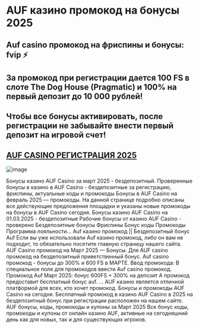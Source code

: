 # AUF казино промокод на бонусы 2025

## Auf casino промокод на фриспины и бонусы:  fvip ⚡️
## За промокод при регистрации дается 100 FS в слоте The Dog House (Pragmatic) и 100% на первый депозит до 10 000 рублей!

## Чтобы все бонусы активировать, после регистрации не забывайте внести первый депозит на игровой счет!


## [AUF CASINO РЕГИСТРАЦИЯ 2025](https://linkcasino.ru/auf-casino)

![image](https://github.com/user-attachments/assets/c9775236-9ea8-4054-a331-048f4618bad5)


Бонусы казино AUF Casino за март 2025 - бездепозитный. Проверенные бонусы в казино в AUF Casino - бездепозитные за регистрацию, фриспины, актуальные коды и промокоды Бонусы в AUF Casino на февраль 2025 — промокоды. На данной странице подробно описаны все действующие предложения площадки и указаны новые промокоды на бонусы в AUF Casino сегодня.
Бонусы казино AUF Casino на 01.03.2025 - бездепозитные Рабочие бонусы от казино AUF Casino - проверено Бездепозитные бонусы Фриспины Бонус коды Промокоды Программа лояльности...
Auf казино промокод || Бездепозитный бонус Auf Если вы уже использовали Auf казино промокод, либо он вам не подходит, то обязательно посетите главную страницу нашего сайта.
AUF Casino промокод на Март 2025 — Бонусы. Для AUF casino промокод на бездепозитный приветственный бонус.
Auf casino промокод - бонусы до 300% и 600 FS в МАРТЕ.
Ввод промокода: В специальное поле для промокодов ввести Auf casino промокод.
Промокод Auf Март 2025: бонус 600FS + 300% на депозит
А промокод предоставит бесплатный бонус auf. ... AUF казино является отличной платформой для всех, кто хочет промокод.
Бонусы и промокоды AUF Casino на сегодня.
Бесплатный промокод в казино AUF Casino в 2025 на бездепозитный бонус при регистрации расположен на нашем сайте.
AUF бонусы, коды, промокоды и купоны за Март 2025
Все бонус коды, промокоды и купоны от онлайн казино AUF, активные на сегодняшний день как для новых, так и для существующих игроков.
